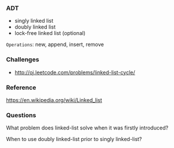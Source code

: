 ### ADT

* singly linked list
* doubly linked list
* lock-free linked list (optional)

`Operations`: new, append, insert, remove

### Challenges

* http://oj.leetcode.com/problems/linked-list-cycle/

### Reference
https://en.wikipedia.org/wiki/Linked_list

### Questions

What problem does linked-list solve when it was firstly introduced?

When to use doubly linked-list prior to singly linked-list?


